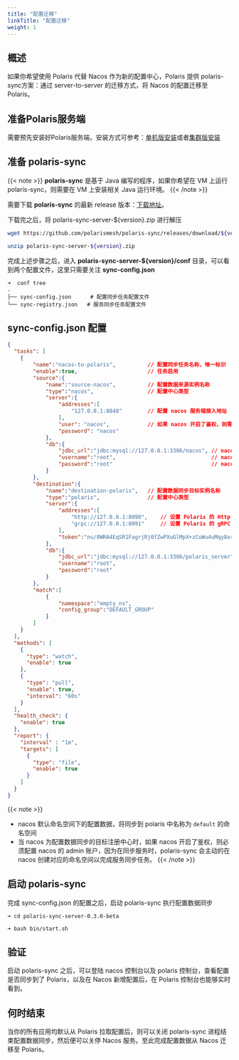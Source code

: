 ```yaml
---
title: "配置迁移"
linkTitle: "配置迁移"
weight: 1
---
```



## 概述

如果你希望使用 Polaris 代替 Nacos 作为新的配置中心，Polaris 提供 polaris-sync方案：通过 server-to-server 的迁移方式，将 Nacos 的配置迁移至 Polaris。

## 准备Polaris服务端

需要预先安装好Polaris服务端，安装方式可参考：[单机版安装](/docs/使用指南/服务端安装/单机版安装/)或者[集群版安装](/docs/使用指南/服务端安装/集群版安装/)

## 准备 polaris-sync

{{< note >}}
**polaris-sync** 是基于 Java 编写的程序，如果你希望在 VM 上运行 polaris-sync，则需要在 VM 上安装相关 Java 运行环境。
{{< /note >}}

需要下载 **polaris-sync** 的最新 release 版本：[下载地址](https://github.com/polarismesh/polaris-sync/releases)。

下载完之后，将 polaris-sync-server-${version}.zip 进行解压


```bash
wget https://github.com/polarismesh/polaris-sync/releases/download/${version}/polaris-sync-server-${version}.zip

unzip polaris-sync-server-${version}.zip
```

完成上述步骤之后，进入 **polaris-sync-server-${version}/conf** 目录，可以看到两个配置文件，这里只需要关注 **sync-config.json**

```
➜  conf tree
.
├── sync-config.json      # 配置同步任务配置文件
└── sync-registry.json   # 服务同步任务配置文件
```

## sync-config.json 配置

```json
{
  "tasks": [
    {
        "name":"nacos-to-polaris",          // 配置同步任务名称，唯一标识
        "enable":true,                      // 任务启用
        "source":{ 
            "name":"source-nacos",          // 配置数据来源实例名称
            "type":"nacos",                 // 配置中心类型
            "server":{
                "addresses":[
                    "127.0.0.1:8848"        // 配置 nacos 服务端接入地址
                ],
                "user": "nacos",            // 如果 nacos 开启了鉴权，则需要配置一个 nacos 账户
                "password": "nacos"
            },
            "db":{
                "jdbc_url":"jdbc:mysql://127.0.0.1:3306/nacos", // nacos 服务端连接的数据库 jdbc 信息
                "username":"root",                              // nacos 配置数据库账户
                "password":"root"                               // nacos 配置数据库密码
            }
        },
        "destination":{
            "name":"destination-polaris",   // 配置数据同步目标实例名称
            "type":"polaris",               // 配置中心类型
            "server":{
                "addresses":[
                    "http://127.0.0.1:8090",    // 设置 Polaris 的 Http 协议接入地址
                    "grpc://127.0.0.1:8091"     // 设置 Polaris 的 gRPC 协议接入地址
                ],
                "token":"nu/0WRA4EqSR1FagrjRj0fZwPXuGlMpX+zCuWu4uMqy8xr1vRjisSbA25aAC3mtU8MeeRsKhQiDAynUR09I=" // 如果 Polaris 开启了资源鉴权，则需要配置 Polaris 的用户/用户组 token
            },
            "db":{
                "jdbc_url":"jdbc:mysql://127.0.0.1:3306/polaris_server", // Polaris 服务端连接的数据库 jdbc 信息
                "username":"root",                                       // Polaris 配置数据库账户
                "password":"root"                                        // Polaris 配置数据库密码
            }
        },
        "match":[
            {
                "namespace":"empty_ns",
                "config_group":"DEFAULT_GROUP"
            }
        ]
    }
  ],
  "methods": [
    {
      "type": "watch",
      "enable": true
    },
    {
      "type": "pull",
      "enable": true,
      "interval": "60s"
    }
  ],
  "health_check": {
    "enable": true
  },
  "report": {
    "interval" : "1m",
    "targets": [
      {
        "type": "file",
        "enable": true
      }
    ]
  }
}
```

{{< note >}}
- nacos 默认命名空间下的配置数据，将同步到 polaris 中名称为 `default` 的命名空间
- 当 nacos 为配置数据同步的目标注册中心时，如果 nacos 开启了鉴权，则必须配置 nacos 的 admin 账户，因为在同步服务时，polaris-sync 会主动的在 nacos 创建对应的命名空间以完成服务同步任务。
{{< /note >}}

## 启动 polaris-sync

完成 sync-config.json 的配置之后，启动 polaris-sync 执行配置数据同步

```
➜ cd polaris-sync-server-0.3.0-beta

➜ bash bin/start.sh
```

## 验证

启动 polaris-sync 之后，可以登陆 nacos 控制台以及 polaris 控制台，查看配置是否同步到了 Polaris，以及在 Nacos 新增配置后，在 Polaris 控制台也能够实时看到。


## 何时结束

当你的所有应用均默认从 Polaris 拉取配置后，则可以关闭 polaris-sync 进程结束配置数据同步，然后便可以关停 Nacos 服务。至此完成配置数据从 Nacos 迁移至 Polaris。
